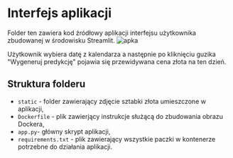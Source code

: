 # Interfejs aplikacji
Folder ten zawiera kod źródłowy aplikacji interfejsu użytkownika zbudowanej w środowisku Streamlit.
![apka](https://github.com/b-juszczuk/Predykcja-Ceny-Zlota/assets/115696513/95c7be10-e65f-4ee5-a7e0-9bf66c21c477)

Użytkownik wybiera datę z kalendarza a następnie po kliknięciu guzika "Wygeneruj predykcję" pojawia się przewidywana cena złota na ten dzień.

## Struktura folderu
- `static` - folder zawierający zdjęcie sztabki złota umieszczone w aplikacji,
- `Dockerfile` - plik zawierjący instrukcje służącą do zbudowania obrazu Dockera,
- `app.py`- główny skrypt aplikacji,
- `requirements.txt` - plik zawierający wszystkie paczki w kontenerze potrzebne do działania aplikacji.